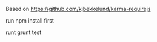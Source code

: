 Based on https://github.com/kjbekkelund/karma-requirejs</br>

run npm install first</br>

runt grunt test</b>
